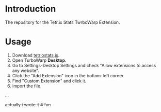 # Introduction

The repository for the Tetr.io Stats TwrboWarp Extension.

# Usage 

1. Download [tetriostats.js](https://github.com/ArsenalBastion4093/TurboWarp-tetriostats/blob/main/tetriostats.js).
2. Open TurboWarp **Desktop**.
3. Go to Settings-Desktop Settings and check "Allow extensions to access any website".
4. Click the "Add Extension" icon in the bottom-left corner.
5. Find "Custom Extension" and click it.
6. Import the file.

...

~~actually i wrote it 4 fun~~
